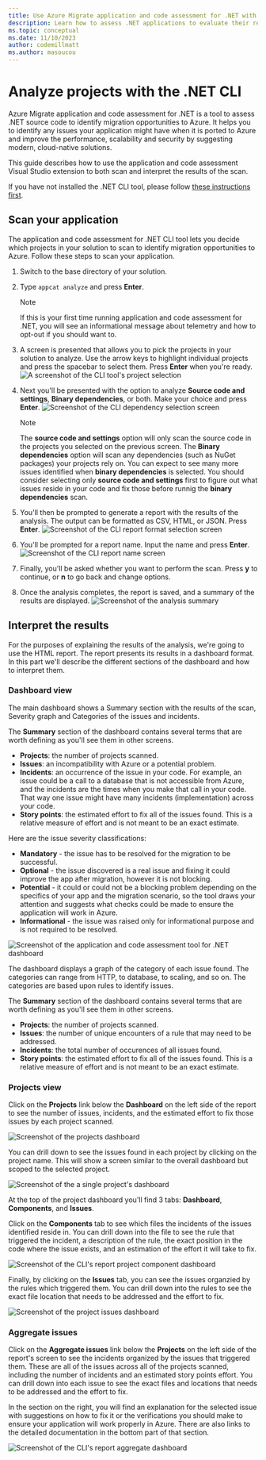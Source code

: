 ```yaml
---
title: Use Azure Migrate application and code assessment for .NET with the .NET CLI
description: Learn how to assess .NET applications to evaluate their readiness to migrate to Azure with the .NET CLI.
ms.topic: conceptual
ms.date: 11/10/2023
author: codemillmatt
ms.author: masoucou
---
```


# Analyze projects with the .NET CLI

Azure Migrate application and code assessment for .NET is a tool to assess .NET source code to identify migration opportunities to Azure. It helps you to identify any issues your application might have when it is ported to Azure and improve the performance, scalability and security by suggesting modern, cloud-native solutions.

This guide describes how to use the application and code assessment Visual Studio extension to both scan and interpret the results of the scan.

If you have not installed the .NET CLI tool, please follow [these instructions first](./install.md).

## Scan your application

The application and code assessment for .NET CLI tool lets you decide which projects in your solution to scan to identify migration opportunities to Azure. Follow these steps to scan your application.

1. Switch to the base directory of your solution.
1. Type `appcat analyze` and press **Enter**.

    > [!NOTE]
    > If this is your first time running application and code assessment for .NET, you will see an informational message about telemetry and how to opt-out if you should want to.

1. A screen is presented that allows you to pick the projects in your solution to analyze. Use the arrow keys to highlight individual projects and press the spacebar to select them. Press **Enter** when you're ready.
    ![A screenshot of the CLI tool's project selection](./media/cli/cli-analyze-project-selection.png)
1. Next you'll be presented with the option to analyze **Source code and settings**, **Binary dependencies**, or both. Make your choice and press **Enter**.
    ![Screenshot of the CLI dependency selection screen](./media/cli/cli-select-dependencies.png)
    > [!NOTE]
    > The **source code and settings** option will only scan the source code in the projects you selected on the previous screen. The **Binary dependencies** option will scan any dependencies (such as NuGet packages) your projects rely on. You can expect to see many more issues identified when **binary dependencies** is selected.
    > You should consider selecting only **source code and settings** first to figure out what issues reside in your code and fix those before runnig the **binary dependencies** scan.
    >
1. You'll then be prompted to generate a report with the results of the analysis. The output can be formatted as CSV, HTML, or JSON. Press **Enter**.
    ![Screenshot of the CLI report format selection screen](./media/cli/cli-report-format-selection.png)
1. You'll be prompted for a report name. Input the name and press **Enter**.
    ![Screenshot of the CLI report name screen](./media/cli/cli-report-name.png)
1. Finally, you'll be asked whether you want to perform the scan. Press **y** to continue, or **n** to go back and change options.
1. Once the analysis completes, the report is saved, and a summary of the results are displayed.
    ![Screenshot of the analysis summary](./media/cli/cli-scan-finished.png)

## Interpret the results

For the purposes of explaining the results of the analysis, we're going to use the HTML report. The report presents its results in a dashboard format. In this part we'll describe the different sections of the dashboard and how to interpret them.

### Dashboard view

The main dashboard shows a Summary section with the results of the scan, Severity graph and Categories of the issues and incidents.

The **Summary** section of the dashboard contains several terms that are worth defining as you'll see them in other screens.

* **Projects**: the number of projects scanned.
* **Issues**: an incompatibility with Azure or a potential problem.
* **Incidents**: an occurrence of the issue in your code. For example, an issue could be a call to a database that is not accessible from Azure, and the incidents are the times when you make that call in your code. That way one issue might have many incidents (implementation) across your code.
* **Story points**: the estimated effort to fix all of the issues found. This is a relative measure of effort and is not meant to be an exact estimate.

Here are the issue severity classifications:

* **Mandatory** - the issue has to be resolved for the migration to be successful.
* **Optional** - the issue discovered is a real issue and fixing it could improve the app after migration, however it is not blocking.
* **Potential** - it could or could not be a blocking problem depending on the specifics of your app and the migration scenario, so the tool draws your attention and suggests what checks could be made to ensure the application will work in Azure.
* **Informational** - the issue was raised only for informational purpose and is not required to be resolved.

![Screenshot of the application and code assessment tool for .NET dashboard](./media/cli/cli-report-dashboard.png)

The dashboard displays a graph of the category of each issue found. The categories can range from HTTP, to database, to scaling, and so on. The categories are based upon rules to identify issues.

The **Summary** section of the dashboard contains several terms that are worth defining as you'll see them in other screens.

* **Projects**: the number of projects scanned.
* **Issues**: the number of unique encounters of a rule that may need to be addressed.
* **Incidents**: the total number of occurences of all issues found.
* **Story points**: the estimated effort to fix all of the issues found. This is a relative measure of effort and is not meant to be an exact estimate.

### Projects view

Click on the **Projects** link below the **Dashboard** on the left side of the report to see the number of issues, incidents, and the estimated effort to fix those issues by each project scanned.

![Screenshot of the projects dashboard](./media/cli/cli-report-projects-overview.png)

You can drill down to see the issues found in each project by clicking on the project name. This will show a screen similar to the overall dashboard but scoped to the selected project.

![Screenshot of the a single project's dashboard](./media/cli/cli-report-project-dashboard-details.png)

At the top of the project dashboard you'll find 3 tabs: **Dashboard**, **Components**, and **Issues**.

Click on the **Components** tab to see which files the incidents of the issues identified reside in. You can drill down into the file to see the rule that triggered the incident, a description of the rule, the exact position in the code where the issue exists, and an estimation of the effort it will take to fix.

![Screenshot of the CLI's report project component dashboard](./media/cli/cli-report-project-component.png)

Finally, by clicking on the **Issues** tab, you can see the issues organzied by the rules which triggered them. You can drill down into the rules to see the exact file location that needs to be addressed and the effort to fix.

![Screenshot of the project issues dashboard](./media/cli/cli-report-project-issue.png)

### Aggregate issues

Click on the **Aggregate issues** link below the **Projects** on the left side of the report's screen to see the incidents organized by the issues that triggered them. These are all of the issues across all of the projects scanned, including the number of incidents and an estimated story points effort. You can drill down into each issue to see the exact files and locations that needs to be addressed and the effort to fix.

In the section on the right, you will find an explanation for the selected issue with suggestions on how to fix it or the verifications you should make to ensure your application will work properly in Azure. There are also links to the detailed documentation in the bottom part of that section.

![Screenshot of the CLI's report aggregate dashboard](./media/cli/cli-report-aggregate-dashboard.png)
